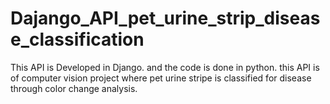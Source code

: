 # Dajango_API_pet_urine_strip_disease_classification
This API is Developed in Django. and the code is done in python. this API is of computer vision project where pet urine stripe is classified for disease through color change analysis. 
